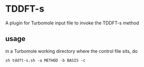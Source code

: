 # TDDFT-s
A plugin for Turbomole input file to invoke the TDDFT-s method


## usage
in a Turbomole working directory where the control file sits, do 
```
sh tddft-s.sh -a METHOD -b BASIS -c 
```
